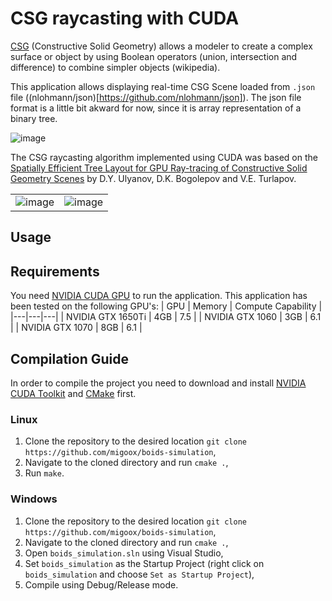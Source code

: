# CSG raycasting with CUDA
[CSG](https://en.wikipedia.org/wiki/Constructive_solid_geometry) (Constructive Solid Geometry) allows a modeler to create 
a complex surface or object by using Boolean operators (union, intersection and difference) to combine simpler objects (wikipedia).

This application allows displaying real-time CSG Scene loaded from `.json` file ((nlohmann/json)[https://github.com/nlohmann/json]). 
The json file format is a little bit akward for now, since it is array representation of a binary tree. 

![image](https://github.com/migoox/cuda-csg-raycasting/assets/56317134/6346f133-ab86-4522-bb9d-640ebd189c9d)


The CSG raycasting algorithm implemented using CUDA was based on the [Spatially Efficient Tree Layout for GPU Ray-tracing of
Constructive Solid Geometry Scenes](https://ceur-ws.org/Vol-1576/090.pdf) by D.Y. Ulyanov, D.K. Bogolepov and V.E. Turlapov.

|  |  |
|---|---|
|![image](https://github.com/migoox/cuda-csg-raycasting/assets/56317134/0f00c2c0-3978-4ff4-b8e8-bfb795598afa)|![image](https://github.com/migoox/cuda-csg-raycasting/assets/56317134/24866f77-bda1-4bce-901d-cdee3f160966)|


## Usage




## Requirements
You need [NVIDIA CUDA GPU](https://developer.nvidia.com/cuda-gpus) to run the application. This application has been tested on the following GPU's: 
| GPU | Memory | Compute Capability |
|---|---|---|
| NVIDIA GTX 1650Ti  | 4GB | 7.5 |
| NVIDIA GTX 1060  | 3GB | 6.1 |
| NVIDIA GTX 1070  | 8GB | 6.1 |

## Compilation Guide
In order to compile the project you need to download and install [NVIDIA CUDA Toolkit](https://developer.nvidia.com/cuda-downloads) and [CMake](https://cmake.org/) first.

### Linux
1. Clone the repository to the desired location `git clone https://github.com/migoox/boids-simulation`,
2. Navigate to the cloned directory and run `cmake .`,
3. Run `make`.
### Windows
1. Clone the repository to the desired location `git clone https://github.com/migoox/boids-simulation`,
2. Navigate to the cloned directory and run `cmake .`,
3. Open `boids_simulation.sln` using Visual Studio,
4. Set `boids_simulation` as the Startup Project (right click on `boids_simulation` and choose `Set as Startup Project`),
5. Compile using Debug/Release mode.
